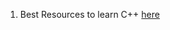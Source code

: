 1. Best Resources to learn C++ [here](https://www.reddit.com/r/cpp_questions/comments/rxx0z5/best_resources_to_learn_c/)